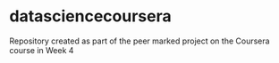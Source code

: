 # datasciencecoursera
Repository created as part of the peer marked project on the Coursera course in Week 4
